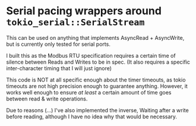 # Serial pacing wrappers around `tokio_serial::SerialStream` 

This can be used on anything that implements AsyncRead + AsyncWrite, but is
currently only tested for serial ports.

I built this as the Modbus RTU specification requires a certain time of silence
between Reads and Writes to be in spec. (It also requires a specific
inter-character timing that I will just ignore)

This code is NOT at all specific enough about the timer timeouts, as tokio
timeouts are not high precision enough to guarantee anything. However, it works
well enough to ensure _at least_ a certain amount of time goes between read &
write operations.

Due to reasons (...)  I've also implemented the inverse, Waiting after a write
before reading, although I have no idea why that would be necessary.
